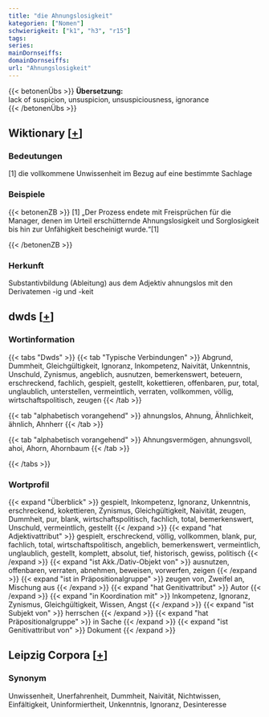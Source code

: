 ```yaml
---
title: "die Ahnungslosigkeit"
kategorien: ["Nomen"]
schwierigkeit: ["k1", "h3", "r15"]
tags:
series:
mainDornseiffs:
domainDornseiffs:
url: "Ahnungslosigkeit"
---
```


{{< betonenÜbs >}}
**Übersetzung:**  
lack of suspicion, unsuspicion, unsuspiciousness, ignorance  
{{< /betonenÜbs >}}

## Wiktionary [[+](https://de.wiktionary.org/wiki/Ahnungslosigkeit)]

### Bedeutungen
[1] die vollkommene Unwissenheit im Bezug auf eine bestimmte Sachlage  

### Beispiele
{{< betonenZB >}}
[1] „Der Prozess endete mit Freisprüchen für die Manager, denen im Urteil erschütternde Ahnungslosigkeit und Sorglosigkeit bis hin zur Unfähigkeit bescheinigt wurde.“[1]  

{{< /betonenZB >}}
### Herkunft
Substantivbildung (Ableitung) aus dem Adjektiv ahnungslos mit den Derivatemen -ig und -keit  



## dwds [[+](https://www.dwds.de/wb/Ahnungslosigkeit)]

### Wortinformation
{{< tabs "Dwds" >}}
{{< tab "Typische Verbindungen" >}}
Abgrund, Dummheit, Gleichgültigkeit, Ignoranz, Inkompetenz, Naivität, Unkenntnis, Unschuld, Zynismus, angeblich, ausnutzen, bemerkenswert, beteuern, erschreckend, fachlich, gespielt, gestellt, kokettieren, offenbaren, pur, total, unglaublich, unterstellen, vermeintlich, verraten, vollkommen, völlig, wirtschaftspolitisch, zeugen
{{< /tab >}}

{{< tab "alphabetisch vorangehend" >}}
ahnungslos, Ahnung, Ähnlichkeit, ähnlich, Ahnherr
{{< /tab >}}

{{< tab "alphabetisch vorangehend" >}}
Ahnungsvermögen, ahnungsvoll, ahoi, Ahorn, Ahornbaum
{{< /tab >}}

{{< /tabs >}}

### Wortprofil
{{< expand "Überblick" >}} gespielt, Inkompetenz, Ignoranz, Unkenntnis, erschreckend, kokettieren, Zynismus, Gleichgültigkeit, Naivität, zeugen, Dummheit, pur, blank, wirtschaftspolitisch, fachlich, total, bemerkenswert, Unschuld, vermeintlich, gestellt {{< /expand >}}
{{< expand "hat Adjektivattribut" >}} gespielt, erschreckend, völlig, vollkommen, blank, pur, fachlich, total, wirtschaftspolitisch, angeblich, bemerkenswert, vermeintlich, unglaublich, gestellt, komplett, absolut, tief, historisch, gewiss, politisch {{< /expand >}}
{{< expand "ist Akk./Dativ-Objekt von" >}} ausnutzen, offenbaren, verraten, abnehmen, beweisen, vorwerfen, zeigen {{< /expand >}}
{{< expand "ist in Präpositionalgruppe" >}} zeugen von, Zweifel an, Mischung aus {{< /expand >}}
{{< expand "hat Genitivattribut" >}} Autor {{< /expand >}}
{{< expand "in Koordination mit" >}} Inkompetenz, Ignoranz, Zynismus, Gleichgültigkeit, Wissen, Angst {{< /expand >}}
{{< expand "ist Subjekt von" >}} herrschen {{< /expand >}}
{{< expand "hat Präpositionalgruppe" >}} in Sache {{< /expand >}}
{{< expand "ist Genitivattribut von" >}} Dokument {{< /expand >}}

## Leipzig Corpora [[+](https://corpora.uni-leipzig.de/en/res?word=Ahnungslosigkeit&corpusId=deu_newscrawl-public_2018)]


### Synonym
Unwissenheit, Unerfahrenheit, Dummheit, Naivität, Nichtwissen, Einfältigkeit, Uninformiertheit, Unkenntnis, Ignoranz, Desinteresse

